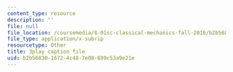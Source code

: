```yaml
---
content_type: resource
description: ''
file: null
file_location: /coursemedia/8-01sc-classical-mechanics-fall-2016/b2b5683016724c487e08699c53a9e21e_bX4liSWB4Gk.srt
file_type: application/x-subrip
resourcetype: Other
title: 3play caption file
uid: b2b56830-1672-4c48-7e08-699c53a9e21e
---
```

